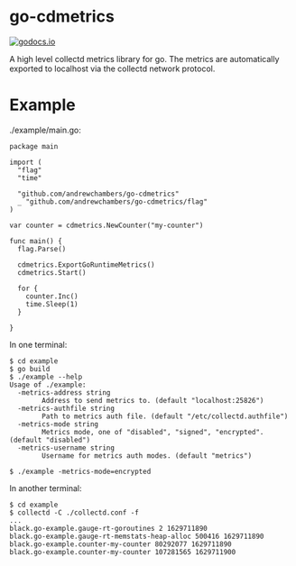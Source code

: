 # go-cdmetrics

[![godocs.io](http://godocs.io/github.com/andrewchambers/go-cdmetrics?status.svg)](http://godocs.io/github.com/andrewchambers/go-cdmetrics)

A high level collectd metrics library for go. The metrics
are automatically exported to localhost via the collectd network
protocol.

# Example

./example/main.go:
```
package main

import (
  "flag"
  "time"

  "github.com/andrewchambers/go-cdmetrics"
  _ "github.com/andrewchambers/go-cdmetrics/flag"
)

var counter = cdmetrics.NewCounter("my-counter")

func main() {
  flag.Parse()

  cdmetrics.ExportGoRuntimeMetrics()
  cdmetrics.Start()

  for {
    counter.Inc()
    time.Sleep(1)
  }

}
```

In one terminal:

```
$ cd example
$ go build
$ ./example --help
Usage of ./example:
  -metrics-address string
        Address to send metrics to. (default "localhost:25826")
  -metrics-authfile string
        Path to metrics auth file. (default "/etc/collectd.authfile")
  -metrics-mode string
        Metrics mode, one of "disabled", "signed", "encrypted". (default "disabled")
  -metrics-username string
        Username for metrics auth modes. (default "metrics")

$ ./example -metrics-mode=encrypted
```

In another terminal:
```
$ cd example
$ collectd -C ./collectd.conf -f
...
black.go-example.gauge-rt-goroutines 2 1629711890
black.go-example.gauge-rt-memstats-heap-alloc 500416 1629711890
black.go-example.counter-my-counter 80292077 1629711890
black.go-example.counter-my-counter 107281565 1629711900

```
